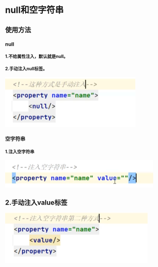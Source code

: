 # null和空字符串

## 使用方法

### null

#### 1.不给属性注入，默认就是null。

#### 2.手动注入null标签。

![image-20240807165700655](../../TyporaImage/Spring/image-20240807165700655.png)

### 空字符串

#### 1.注入空字符串

![image-20240807165834911](../../TyporaImage/Spring/image-20240807165834911.png)

## 2.手动注入value标签



![image-20240807165821933](../../TyporaImage/Spring/image-20240807165821933.png)